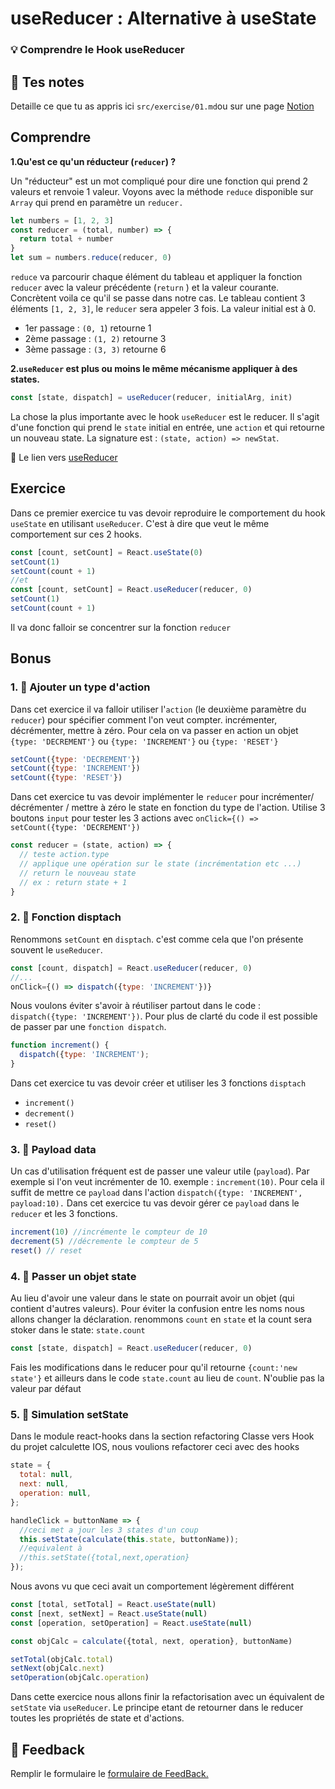 # useReducer : Alternative à useState 

### 💡 Comprendre le Hook useReducer

## 📝 Tes notes

Detaille ce que tu as appris ici
`src/exercise/01.md`ou sur une page [Notion](https://go.mikecodeur.com/course-notes-template)

## Comprendre

**1.Qu'est ce qu'un réducteur (`reducer`) ?**

Un "réducteur" est un mot compliqué pour dire une fonction qui prend 2 valeurs
et renvoie 1 valeur. Voyons avec la méthode `reduce` disponible sur `Array` qui
prend en paramètre un `reducer.`

```jsx
let numbers = [1, 2, 3]
const reducer = (total, number) => {
  return total + number
}
let sum = numbers.reduce(reducer, 0)
```

`reduce` va parcourir chaque élément du tableau et appliquer la fonction
`reducer` avec la valeur précédente (`return` ) et la valeur courante.
Concrètent voila ce qu'il se passe dans notre cas. Le tableau contient 3
éléments `[1, 2, 3]`, le `reducer` sera appeler 3 fois. La valeur initial est
à 0.

- 1er passage : `(0, 1`) retourne 1
- 2ème passage : `(1, 2)` retourne 3
- 3ème passage : `(3, 3)` retourne 6

**2.`useReducer` est plus ou moins le même mécanisme appliquer à des states.**

```jsx
const [state, dispatch] = useReducer(reducer, initialArg, init)
```

La chose la plus importante avec le hook `useReducer` est le reducer. Il s'agit
d'une fonction qui prend le `state` initial en entrée, une `action` et qui
retourne un nouveau state. La signature est : `(state, action) => newStat`.

📑 Le lien vers
[useReducer](https://fr.reactjs.org/docs/hooks-reference.html#usereducer)

## Exercice

Dans ce premier exercice tu vas devoir reproduire le comportement du hook
`useState` en utilisant `useReducer`. C'est à dire que veut le même comportement
sur ces 2 hooks.

```jsx
const [count, setCount] = React.useState(0)
setCount(1)
setCount(count + 1)
//et
const [count, setCount] = React.useReducer(reducer, 0)
setCount(1)
setCount(count + 1)
```

Il va donc falloir se concentrer sur la fonction `reducer`

## Bonus

### 1. 🚀 Ajouter un type d'action

Dans cet exercice il va falloir utiliser l'`action` (le deuxième paramètre du
`reducer`) pour spécifier comment l'on veut compter. incrémenter, décrémenter,
mettre à zéro. Pour cela on va passer en action un objet `{type: 'DECREMENT'}`
ou `{type: 'INCREMENT'}` ou `{type: 'RESET'}`

```jsx
setCount({type: 'DECREMENT'})
setCount({type: 'INCREMENT'})
setCount({type: 'RESET'})
```

Dans cet exercice tu vas devoir implémenter le `reducer` pour incrémenter/
décrémenter / mettre à zéro le state en fonction du type de l'action. Utilise 3
boutons `input` pour tester les 3 actions avec
`onClick={() => setCount({type: 'DECREMENT'})`

```jsx
const reducer = (state, action) => {
  // teste action.type
  // applique une opération sur le state (incrémentation etc ...)
  // return le nouveau state
  // ex : return state + 1
}
```

### 2. 🚀 Fonction disptach

Renommons `setCount` en `disptach`. c'est comme cela que l'on présente souvent
le `useReducer`.

```jsx
const [count, dispatch] = React.useReducer(reducer, 0)
//...
onClick={() => dispatch({type: 'INCREMENT'})}
```

Nous voulons éviter s'avoir à réutiliser partout dans le code :
`dispatch({type: 'INCREMENT'})`. Pour plus de clarté du code il est possible de
passer par une `fonction dispatch`.

```jsx
function increment() {
  dispatch({type: 'INCREMENT');
}
```

Dans cet exercice tu vas devoir créer et utiliser les 3 fonctions `disptach`

- `increment()`
- `decrement()`
- `reset()`

### 3. 🚀 Payload data

Un cas d'utilisation fréquent est de passer une valeur utile (`payload`). Par
exemple si l'on veut incrémenter de 10. exemple : `increment(10)`. Pour cela il
suffit de mettre ce `payload` dans l'action
`dispatch({type: 'INCREMENT', payload:10).` Dans cet exercice tu vas devoir
gérer ce `payload` dans le `reducer` et les 3 fonctions.

```jsx
increment(10) //incrémente le compteur de 10
decrement(5) //décremente le compteur de 5
reset() // reset
```

### 4. 🚀 Passer un objet state

Au lieu d'avoir une valeur dans le state on pourrait avoir un objet (qui
contient d'autres valeurs). Pour éviter la confusion entre les noms nous allons
changer la déclaration. renommons `count` en `state` et la count sera stoker
dans le state: `state.count`

```jsx
const [state, dispatch] = React.useReducer(reducer, 0)
```

Fais les modifications dans le reducer pour qu'il retourne `{count:'new state'}`
et ailleurs dans le code `state.count` au lieu de `count`. N'oublie pas la
valeur par défaut

### 5. 🚀 Simulation setState

Dans le module react-hooks dans la section refactoring Classe vers Hook du
projet calculette IOS, nous voulions refactorer ceci avec des hooks

```jsx
state = {
  total: null,
  next: null,
  operation: null,
};

handleClick = buttonName => {
  //ceci met a jour les 3 states d'un coup
  this.setState(calculate(this.state, buttonName));
  //equivalent à
  //this.setState({total,next,operation}
});
```

Nous avons vu que ceci avait un comportement légèrement différent

```jsx
const [total, setTotal] = React.useState(null)
const [next, setNext] = React.useState(null)
const [operation, setOperation] = React.useState(null)

const objCalc = calculate({total, next, operation}, buttonName)

setTotal(objCalc.total)
setNext(objCalc.next)
setOperation(objCalc.operation)
```

Dans cette exercice nous allons finir la refactorisation avec un équivalent de
`setState` via `useReducer`. Le principe etant de retourner dans le reducer
toutes les propriétés de state et d'actions.

## 🐜 Feedback

Remplir le formulaire le
[formulaire de FeedBack.](https://go.mikecodeur.com/cours-react-avis?entry.1430994900=React%20Hooks%20Avancés&entry.533578441=01%20useReducer%20:%20Alternative%20à%20useState)
